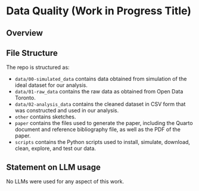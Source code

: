 # Data Quality (Work in Progress Title)

## Overview

## File Structure

The repo is structured as:
-   `data/00-simulated_data` contains data obtained from simulation of the ideal dataset for our analysis.
-   `data/01-raw_data` contains the raw data as obtained from Open Data Toronto.
-   `data/02-analysis_data` contains the cleaned dataset in CSV form that was constructed and used in our analysis.
-   `other` contains sketches.
-   `paper` contains the files used to generate the paper, including the Quarto document and reference bibliography file, as well as the PDF of the paper. 
-   `scripts` contains the Python scripts used to install, simulate, download, clean, explore, and test our data.

## Statement on LLM usage

No LLMs were used for any aspect of this work.